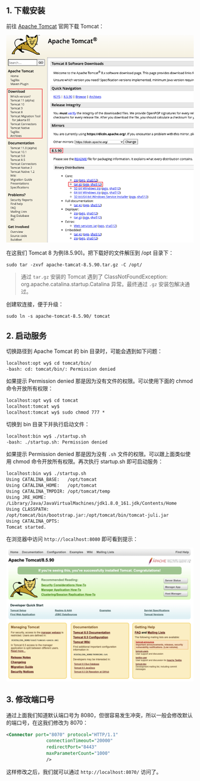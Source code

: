 ## 1. 下载安装

前往 [Apache Tomcat](https://tomcat.apache.org/index.html) 官网下载 Tomcat：

![](../../Image/Spring/apache-tomcat-setup-1.png)

在这我们 Tomcat 8 为例(8.5.90)。把下载好的文件解压到 /opt 目录下：
```
sudo tar -zxvf apache-tamcat-8.5.90.tar.gz -C /opt/
```
> 通过 `tar.gz` 安装的 Tomcat 遇到了 ClassNotFoundException: org.apache.catalina.startup.Catalina 异常。最终通过 `.gz` 安装包解决通过。

创建软连接，便于升级：
```
sudo ln -s apache-tomcat-8.5.90/ tomcat
```

## 2. 启动服务

切换路径到 Apache Tomcat 的 bin 目录时，可能会遇到如下问题：
```
localhost:opt wy$ cd tomcat/bin/
-bash: cd: tomcat/bin/: Permission denied
```
如果提示 Permission denied 那是因为没有文件的权限。可以使用下面的 chmod 命令开放所有权限：
```
localhost:opt wy$ cd tomcat
localhost:tomcat wy$
localhost:tomcat wy$ sudo chmod 777 *
```
切换到 bin 目录下并执行启动文件：
```
localhost:bin wy$ ./startup.sh
-bash: ./startup.sh: Permission denied
```
如果提示 Permission denied 那是因为没有 `.sh` 文件的权限。可以跟上面类似使用 chmod 命令开放所有权限。再次执行 startup.sh 即可启动服务：
```
localhost:bin wy$ ./startup.sh
Using CATALINA_BASE:   /opt/tomcat
Using CATALINA_HOME:   /opt/tomcat
Using CATALINA_TMPDIR: /opt/tomcat/temp
Using JRE_HOME:        /Library/Java/JavaVirtualMachines/jdk1.8.0_161.jdk/Contents/Home
Using CLASSPATH:       /opt/tomcat/bin/bootstrap.jar:/opt/tomcat/bin/tomcat-juli.jar
Using CATALINA_OPTS:
Tomcat started.
```
在浏览器中访问 `http://localhost:8080` 即可看到提示：

![](../../Image/Spring/apache-tomcat-setup-2.png)

## 3. 修改端口号

通过上面我们知道默认端口号为 8080，但很容易发生冲突，所以一般会修改默认的端口号，在这我们修改为 8070：
```xml
<Connector port="8070" protocol="HTTP/1.1"
               connectionTimeout="20000"
               redirectPort="8443"
               maxParameterCount="1000"
               />
```
这样修改之后，我们就可以通过 `http://localhost:8070/` 访问了。
